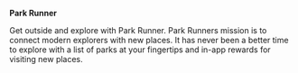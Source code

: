 **Park Runner**

Get outside and explore with Park Runner. Park Runners mission is to connect modern explorers with new places. 
It has never been a better time to explore with a list of parks at your fingertips and in-app rewards for visiting new places.
